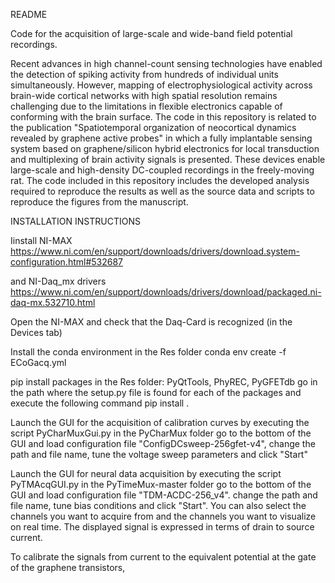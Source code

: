README

Code for the acquisition of large-scale and wide-band field potential recordings.

Recent advances in high channel-count sensing technologies have enabled the detection of spiking activity from hundreds of individual units simultaneously. However, mapping of electrophysiological activity across brain-wide cortical networks with high spatial resolution remains challenging due to the limitations in flexible electronics capable of conforming with the brain surface. The code in this repository is related to the publication "Spatiotemporal organization of neocortical dynamics revealed by graphene active probes" in which a fully implantable sensing system based on graphene/silicon hybrid electronics for local transduction and multiplexing of brain activity signals is presented. These devices enable large-scale and high-density DC-coupled recordings in the freely-moving rat. The code included in this repository includes the developed analysis required to reproduce the results as well as the source data and scripts to reproduce the figures from the manuscript. 


INSTALLATION INSTRUCTIONS

Iinstall NI-MAX
https://www.ni.com/en/support/downloads/drivers/download.system-configuration.html#532687

and NI-Daq_mx drivers
https://www.ni.com/en/support/downloads/drivers/download/packaged.ni-daq-mx.532710.html

Open the NI-MAX and check that the Daq-Card is recognized (in the Devices tab)

Install the conda environment in the Res folder
conda env create -f ECoGacq.yml

pip install packages in the Res folder: PyQtTools, PhyREC, PyGFETdb
go in the path where the setup.py file is found for each of the packages and execute the following command
pip install .

Launch the GUI for the acquisition of calibration curves by executing the script PyCharMuxGui.py in the PyCharMux folder
go to the bottom of the GUI and load configuration file "ConfigDCsweep-256gfet-v4", change the path and file name, tune the voltage sweep parameters and click "Start"

Launch the GUI for neural data acquisition by executing the script PyTMAcqGUI.py in the PyTimeMux-master folder
go to the bottom of the GUI and load configuration file "TDM-ACDC-256_v4". change the path and file name, tune bias conditions and click "Start". You can also select the channels you want to acquire from and the channels you want to visualize on real time. The displayed signal is expressed in terms of drain to source current. 

To calibrate the signals from current to the equivalent potential at the gate of the graphene transistors, 